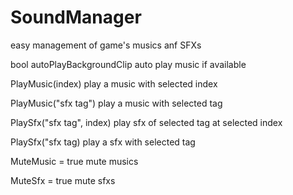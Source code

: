 # SoundManager
easy management of game's musics anf SFXs

bool autoPlayBackgroundClip 
auto play music if available

PlayMusic(index)
play a music with selected index

PlayMusic("sfx tag")
play a music with selected tag

PlaySfx("sfx tag", index)
play sfx of selected tag at selected index

PlaySfx("sfx tag)
play a sfx with selected tag


MuteMusic = true
mute musics

MuteSfx = true
mute sfxs
